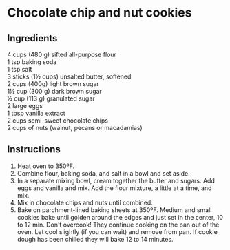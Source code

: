 # Chocolate chip and nut cookies

## Ingredients
4 cups (480 g) sifted all-purpose flour  
1 tsp baking soda  
1 tsp salt  
3 sticks (1½ cups) unsalted butter, softened  
2 cups (400g) light brown sugar  
1½ cup (300 g) dark brown sugar  
½ cup (113 g) granulated sugar  
2 large eggs  
1 tbsp vanilla extract  
2 cups semi-sweet chocolate chips  
2 cups of nuts (walnut, pecans or macadamias)  


## Instructions
1. Heat oven to 350ºF. 
1. Combine flour, baking soda, and salt in a bowl and set aside. 
1. In a separate mixing bowl, cream together the butter and sugars. Add eggs and vanilla and mix. Add the flour mixture, a little at a time, and mix. 
1. Mix in chocolate chips and nuts until combined.
1. Bake on parchment-lined baking sheets at 350ºF. Medium and small cookies bake until golden around the edges and just set in the center, 10 to 12 min. Don't overcook! They continue cooking on the pan out of the oven. Let cool slightly (if you can wait) and remove from pan.
If cookie dough has been chilled they will bake 12 to 14 minutes.
